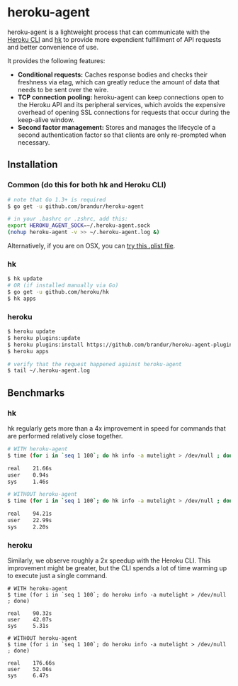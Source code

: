 # heroku-agent

heroku-agent is a lightweight process that can communicate with the [Heroku CLI](https://github.com/heroku/heroku) and [hk](https://github.com/heroku/hk) to provide more expendient fulfillment of API requests and better convenience of use.

It provides the following features:

* **Conditional requests:** Caches response bodies and checks their freshness via etag, which can greatly reduce the amount of data that needs to be sent over the wire.
* **TCP connection pooling:** heroku-agent can keep connections open to the Heroku API and its peripheral services, which avoids the expensive overhead of opening SSL connections for requests that occur during the keep-alive window.
* **Second factor management:** Stores and manages the lifecycle of a second authentication factor so that clients are only re-prompted when necessary.

## Installation

### Common (do this for both hk and Heroku CLI)

``` bash
# note that Go 1.3+ is required
$ go get -u github.com/brandur/heroku-agent

# in your .bashrc or .zshrc, add this:
export HEROKU_AGENT_SOCK=~/.heroku-agent.sock
(nohup heroku-agent -v >> ~/.heroku-agent.log &)
```

Alternatively, if you are on OSX, you can [try this .plist file](https://gist.github.com/dpiddy/9130e67ec24862706516).

### hk

``` bash
$ hk update
# OR (if installed manually via Go)
$ go get -u github.com/heroku/hk
$ hk apps
```

### heroku

``` bash
$ heroku update
$ heroku plugins:update
$ heroku plugins:install https://github.com/brandur/heroku-agent-plugin
$ heroku apps

# verify that the request happened against heroku-agent
$ tail ~/.heroku-agent.log
```

## Benchmarks

### hk

hk regularly gets more than a 4x improvement in speed for commands that are performed relatively close together.

``` bash
# WITH heroku-agent
$ time (for i in `seq 1 100`; do hk info -a mutelight > /dev/null ; done)

real    21.66s
user    0.94s
sys     1.46s

# WITHOUT heroku-agent
$ time (for i in `seq 1 100`; do hk info -a mutelight > /dev/null ; done)

real    94.21s
user    22.99s
sys     2.20s
```

### heroku

Similarly, we observe roughly a 2x speedup with the Heroku CLI. This improvement might be greater, but the CLI spends a lot of time warming up to execute just a single command.

```
# WITH heroku-agent
$ time (for i in `seq 1 100`; do heroku info -a mutelight > /dev/null ; done)

real    90.32s
user    42.07s
sys     5.31s

# WITHOUT heroku-agent
$ time (for i in `seq 1 100`; do heroku info -a mutelight > /dev/null ; done)

real    176.66s
user    52.06s
sys     6.47s
```
